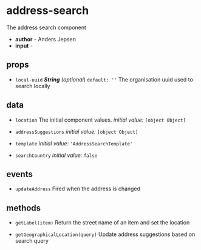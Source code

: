 # address-search 
The address search component 


- **author** - Anders Jepsen 
- **input** -  


## props 
- `local-uuid` ***String*** (*optional*) `default: ''` 
The organisation uuid used to search locally 


## data 
- `location` The initial component values. 
 *initial value:* `[object Object]` 

- `addressSuggestions` 
 *initial value:* `[object Object]` 

- `template` 
 *initial value:* `'AddressSearchTemplate'` 

- `searchCountry` 
 *initial value:* `false` 


## events 
- `updateAddress` Fired when the address is changed 

## methods 
- `getLabel(item)` 
Return the street name of an item and set the location 

- `getGeographicalLocation(query)` 
Update address suggestions based on search query 


